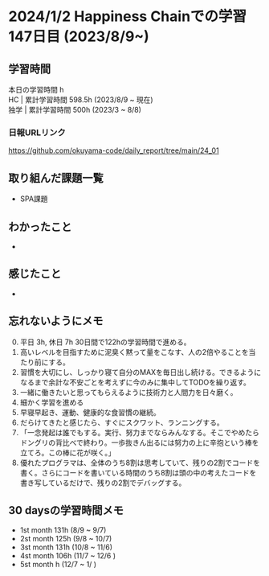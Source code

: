 # 2024/1/2 Happiness Chainでの学習147日目 (2023/8/9~)

## 学習時間
本日の学習時間 h　 <br>
HC | 累計学習時間 598.5h (2023/8/9 ~ 現在) <br>
独学 | 累計学習時間 500h (2023/3 ~ 8/8)

### 日報URLリンク
https://github.com/okuyama-code/daily_report/tree/main/24_01

## 取り組んだ課題一覧
- SPA課題

## わかったこと
-

## 感じたこと
- 

## 忘れないようにメモ
0. 平日 3h, 休日 7h  30日間で122hの学習時間で進める。
1. 高いレベルを目指すために泥臭く黙って量をこなす、人の2倍やることを当たり前にする。
3. 習慣を大切にし、しっかり寝て自分のMAXを毎日出し続ける。できるようになるまで余計な不安ごとを考えずに今のみに集中してTODOを繰り返す。
5. 一緒に働きたいと思ってもらえるように技術力と人間力を日々磨く。
6. 細かく学習を進める
7. 早寝早起き、運動、健康的な食習慣の継続。
8. だらけてきたと感じたら、すぐにスクワット、ランニングする。
9. 「一念発起は誰でもする。実行、努力までならみんなする。そこでやめたらドングリの背比べで終わり。一歩抜きん出るには努力の上に辛抱という棒を立てろ。この棒に花が咲く。」
11. 優れたプログラマは、全体のうち8割は思考していて、残りの2割でコードを書く。さらにコードを書いている時間のうち8割は頭の中の考えたコードを書き写しているだけで、残りの2割でデバッグする。

## 30 daysの学習時間メモ
- 1st month  131h (8/9 ~ 9/7)
- 2st month  125h (9/8 ~ 10/7)
- 3st month  131h (10/8 ~ 11/6)
- 4st month  106h (11/7 ~ 12/6 )
- 5st month  h (12/7 ~ 1/ )

